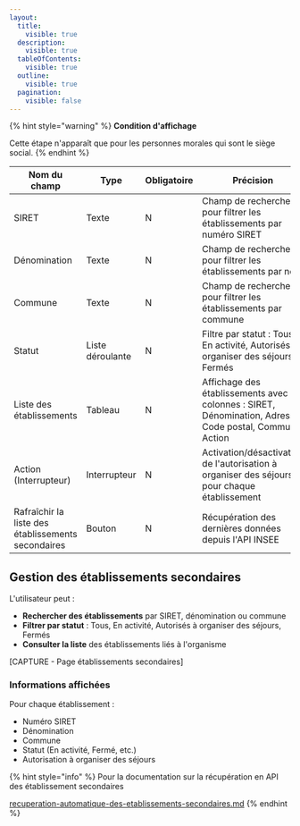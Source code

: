```yaml
---
layout:
  title:
    visible: true
  description:
    visible: true
  tableOfContents:
    visible: true
  outline:
    visible: true
  pagination:
    visible: false
---
```


{% hint style="warning" %}
**Condition d'affichage**

Cette étape n'apparaît que pour les personnes morales qui sont le siège social.
{% endhint %}

<table><thead><tr><th width="237.98828125">Nom du champ</th><th width="95.9296875">Type</th><th width="103.90625">Obligatoire</th><th>Précision</th></tr></thead><tbody><tr><td>SIRET</td><td>Texte</td><td>N</td><td>Champ de recherche pour filtrer les établissements par numéro SIRET</td></tr><tr><td>Dénomination</td><td>Texte</td><td>N</td><td>Champ de recherche pour filtrer les établissements par nom</td></tr><tr><td>Commune</td><td>Texte</td><td>N</td><td>Champ de recherche pour filtrer les établissements par commune</td></tr><tr><td>Statut</td><td>Liste déroulante</td><td>N</td><td>Filtre par statut : Tous, En activité, Autorisés à organiser des séjours, Fermés</td></tr><tr><td>Liste des établissements</td><td>Tableau</td><td>N</td><td>Affichage des établissements avec colonnes : SIRET, Dénomination, Adresse, Code postal, Commune, Action</td></tr><tr><td>Action (Interrupteur)</td><td>Interrupteur</td><td>N</td><td>Activation/désactivation de l'autorisation à organiser des séjours pour chaque établissement</td></tr><tr><td>Rafraîchir la liste des établissements secondaires</td><td>Bouton</td><td>N</td><td>Récupération des dernières données depuis l'API INSEE</td></tr></tbody></table>

## Gestion des établissements secondaires

L'utilisateur peut :

* **Rechercher des établissements** par SIRET, dénomination ou commune
* **Filtrer par statut** : Tous, En activité, Autorisés à organiser des séjours, Fermés
* **Consulter la liste** des établissements liés à l'organisme

[CAPTURE - Page établissements secondaires]

### Informations affichées

Pour chaque établissement :

* Numéro SIRET
* Dénomination
* Commune
* Statut (En activité, Fermé, etc.)
* Autorisation à organiser des séjours

{% hint style="info" %}
Pour la documentation sur la récupération en API des établissement secondaires

[recuperation-automatique-des-etablissements-secondaires.md](recuperation-automatique-des-etablissements-secondaires.md "mention")
{% endhint %}

